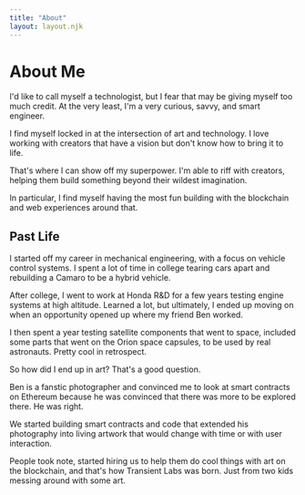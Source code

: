 ```yaml
---
title: "About"
layout: layout.njk
---
```


# About Me

I'd like to call myself a technologist, but I fear that may be giving myself too much credit. At the very least, I'm a very curious, savvy, and smart engineer.

I find myself locked in at the intersection of art and technology. I love working with creators that have a vision but don't know how to bring it to life.

That's where I can show off my superpower. I'm able to riff with creators, helping them build something beyond their wildest imagination.

In particular, I find myself having the most fun building with the blockchain and web experiences around that.

## Past Life
I started off my career in mechanical engineering, with a focus on vehicle control systems. I spent a lot of time in college tearing cars apart and rebuilding a Camaro to be a hybrid vehicle.

After college, I went to work at Honda R&D for a few years testing engine systems at high altitude. Learned a lot, but ultimately, I ended up moving on when an opportunity opened up where my friend Ben worked.

I then spent a year testing satellite components that went to space, included some parts that went on the Orion space capsules, to be used by real astronauts. Pretty cool in retrospect.

So how did I end up in art? That's a good question.

Ben is a fanstic photographer and convinced me to look at smart contracts on Ethereum because he was convinced that there was more to be explored there. He was right.

We started building smart contracts and code that extended his photography into living artwork that would change with time or with user interaction.

People took note, started hiring us to help them do cool things with art on the blockchain, and that's how Transient Labs was born. Just from two kids messing around with some art.